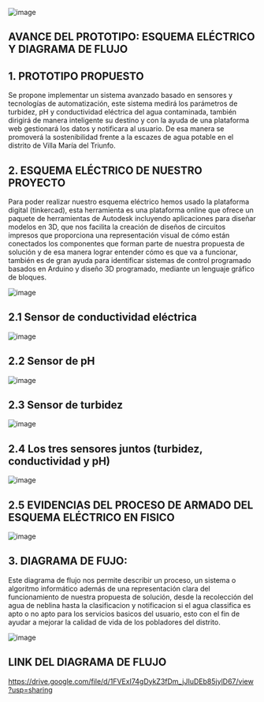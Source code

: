 ![image](https://github.com/Alexander-Manosalva-Peralta/Proyecto-De-Fundamentos/assets/156023044/de68d221-98ec-423f-94e7-8b1b45666e0d)


## AVANCE DEL PROTOTIPO: ESQUEMA ELÉCTRICO Y DIAGRAMA DE FLUJO

## 1. PROTOTIPO PROPUESTO
Se propone implementar un sistema avanzado basado en sensores y tecnologías de automatización, este sistema medirá los parámetros de turbidez, pH y conductividad eléctrica del agua contaminada, también dirigirá de manera inteligente su destino y con la ayuda de una plataforma web gestionará los datos y notificara al usuario. De esa manera se promoverá la sostenibilidad frente a la escazes de agua potable en el distrito de Villa María del Triunfo.


## 2. ESQUEMA ELÉCTRICO DE NUESTRO PROYECTO

Para poder realizar nuestro esquema eléctrico hemos usado la plataforma digital (tinkercad), esta herramienta es una plataforma online que ofrece un paquete de herramientas de Autodesk incluyendo aplicaciones para diseñar modelos en 3D, que nos facilita la creación de diseños de circuitos impresos que proporciona una representación visual de cómo están conectados los componentes que forman parte de nuestra propuesta de solución y de esa manera lograr entender cómo es que va a funcionar, también es de gran ayuda para identificar sistemas de control programado basados en Arduino y diseño 3D programado, mediante un lenguaje gráfico de bloques.


![image](https://github.com/Alexander-Manosalva-Peralta/Proyecto-De-Fundamentos/assets/156023044/d3a64898-fb16-4272-ad75-9fe5e0e3a53f)






## 2.1 Sensor de conductividad eléctrica

![image](https://github.com/Alexander-Manosalva-Peralta/Proyecto-De-Fundamentos/assets/156023044/6a269d47-4e08-4166-bc54-f773b39d584c)






## 2.2 Sensor de pH

![image](https://github.com/Alexander-Manosalva-Peralta/Proyecto-De-Fundamentos/assets/156023044/2f30232e-3d0e-442d-a83a-41b8a9d55fca)






## 2.3 Sensor de turbidez

![image](https://github.com/Alexander-Manosalva-Peralta/Proyecto-De-Fundamentos/assets/156023044/2d8a4131-2d68-4a9e-bba1-530b4801ec4c)






## 2.4 Los tres sensores juntos (turbidez, conductividad y pH)

![image](https://github.com/Alexander-Manosalva-Peralta/Proyecto-De-Fundamentos/assets/156023044/718ba81b-10a3-469c-ade0-c93cdf50ba23)










## 2.5 EVIDENCIAS DEL PROCESO DE ARMADO DEL ESQUEMA ELÉCTRICO EN FISICO

![image](https://github.com/Alexander-Manosalva-Peralta/Proyecto-De-Fundamentos/assets/156023044/68047932-1b56-49ad-9ce3-f1dca32aa247)





## 3. DIAGRAMA DE FUJO:
Este diagrama de flujo nos permite describir un proceso, un sistema o algoritmo informático además de una representación clara del funcionamiento de nuestra propuesta de solución, desde la recolección del agua de neblina hasta la clasificacion y notificacion si el agua classifica es apto o no apto para los servicios basicos del usuario, esto con el fin de ayudar a mejorar la calidad de vida de los pobladores del distrito.


![image](https://github.com/Alexander-Manosalva-Peralta/Proyecto-De-Fundamentos/assets/156023044/554ab240-7871-4117-9258-7ccc98334697)

## LINK DEL DIAGRAMA DE FLUJO

https://drive.google.com/file/d/1FVExI74gDykZ3fDm_jJIuDEb85jylD67/view?usp=sharing



